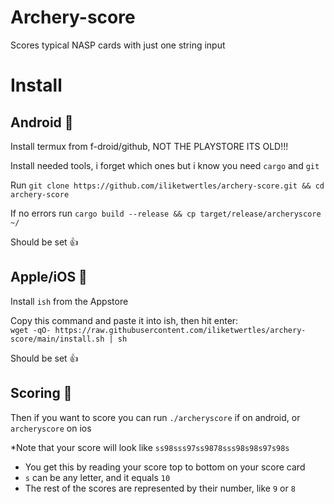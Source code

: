 # Archery-score
Scores typical NASP cards with just one string input

# Install
## Android :robot:
Install termux from f-droid/github, NOT THE PLAYSTORE ITS OLD!!!  
  
Install needed tools, i forget which ones but i know you need `cargo` and `git`  
  
Run `git clone https://github.com/iliketwertles/archery-score.git && cd archery-score`  
  
If no errors run `cargo build --release && cp target/release/archeryscore ~/`  
  
Should be set :thumbsup:  
  
## Apple/iOS :apple:
Install `ish` from the Appstore  
  
Copy this command and paste it into ish, then hit enter:  
`wget -qO- https://raw.githubusercontent.com/iliketwertles/archery-score/main/install.sh | sh`  
  
Should be set :thumbsup:  

## Scoring :dart:
Then if you want to score you can run `./archeryscore` if on android,  or `archeryscore` on ios  
  
*Note that your score will look like `ss98sss97ss9878sss98s98s97s98s`  
  
* You get this by reading your score top to bottom on your score card  
* `s` can be any letter, and it equals `10`  
* The rest of the scores are represented by their number, like `9` or `8`  
